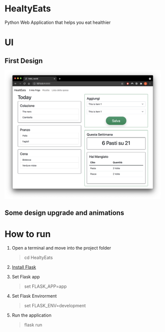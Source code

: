 # HealtyEats
Python Web Application that helps you eat healthier

# UI

## First Design

![img]( https://github.com/follen99/HealtyEats/blob/main/Media/Screenshots/FirstUI.png?raw=true )

## Some design upgrade and animations



# How to run

1. Open a terminal and move into the project folder

   > cd HealtyEats

2. [Install Flask](https://flask.palletsprojects.com/en/2.0.x/installation/)

3. Set Flask app

   > set FLASK_APP=app

4. Set Flask Envirorment

   > set FLASK_ENV=development

5. Run the application

   > flask run

